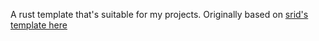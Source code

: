 A rust template that's suitable for my projects. Originally based on [srid's template here](https://github.com/srid/rust-nix-template)
